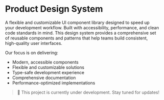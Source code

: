 # Product Design System

A flexible and customizable UI component library designed to speed up your development workflow. Built with accessibility, performance, and clean code standards in mind. This design system provides a comprehensive set of reusable components and patterns that help teams build consistent, high-quality user interfaces.

Our focus is on delivering:
- Modern, accessible components
- Flexible and customizable solutions
- Type-safe development experience
- Comprehensive documentation
- Performance-optimized implementations

> 🚧 This project is currently under development. Stay tuned for updates!